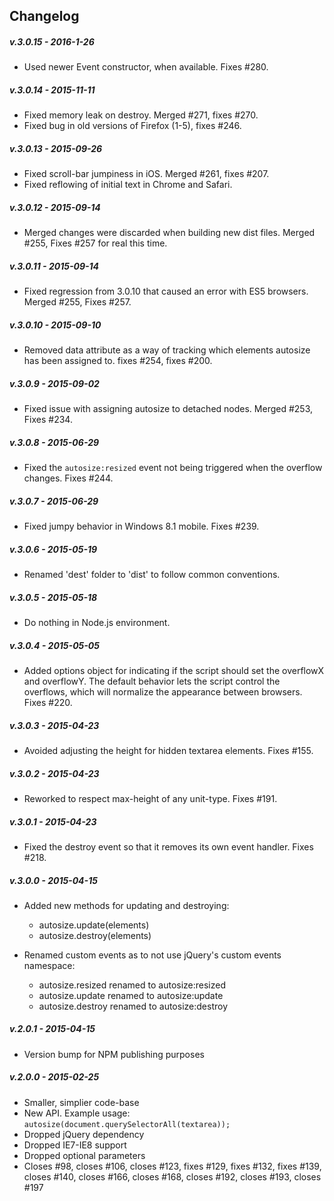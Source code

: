 ## Changelog

##### v.3.0.15 - 2016-1-26

* Used newer Event constructor, when available. Fixes #280.

##### v.3.0.14 - 2015-11-11

* Fixed memory leak on destroy. Merged #271, fixes #270.
* Fixed bug in old versions of Firefox (1-5), fixes #246.

##### v.3.0.13 - 2015-09-26

* Fixed scroll-bar jumpiness in iOS. Merged #261, fixes #207.
* Fixed reflowing of initial text in Chrome and Safari.

##### v.3.0.12 - 2015-09-14

* Merged changes were discarded when building new dist files. Merged #255, Fixes #257 for real this time.

##### v.3.0.11 - 2015-09-14

* Fixed regression from 3.0.10 that caused an error with ES5 browsers. Merged #255, Fixes #257.

##### v.3.0.10 - 2015-09-10

* Removed data attribute as a way of tracking which elements autosize has been assigned to. fixes #254, fixes #200.

##### v.3.0.9 - 2015-09-02

* Fixed issue with assigning autosize to detached nodes. Merged #253, Fixes #234.

##### v.3.0.8 - 2015-06-29

* Fixed the `autosize:resized` event not being triggered when the overflow changes. Fixes #244.

##### v.3.0.7 - 2015-06-29

* Fixed jumpy behavior in Windows 8.1 mobile. Fixes #239.

##### v.3.0.6 - 2015-05-19

* Renamed 'dest' folder to 'dist' to follow common conventions.

##### v.3.0.5 - 2015-05-18

* Do nothing in Node.js environment.

##### v.3.0.4 - 2015-05-05

* Added options object for indicating if the script should set the overflowX and overflowY. The default behavior lets the script control the overflows, which will normalize the appearance between
  browsers. Fixes #220.

##### v.3.0.3 - 2015-04-23

* Avoided adjusting the height for hidden textarea elements. Fixes #155.

##### v.3.0.2 - 2015-04-23

* Reworked to respect max-height of any unit-type. Fixes #191.

##### v.3.0.1 - 2015-04-23

* Fixed the destroy event so that it removes its own event handler. Fixes #218.

##### v.3.0.0 - 2015-04-15

* Added new methods for updating and destroying:

    * autosize.update(elements)
    * autosize.destroy(elements)

* Renamed custom events as to not use jQuery's custom events namespace:

    * autosize.resized renamed to autosize:resized
    * autosize.update renamed to autosize:update
    * autosize.destroy renamed to autosize:destroy

##### v.2.0.1 - 2015-04-15

* Version bump for NPM publishing purposes

##### v.2.0.0 - 2015-02-25

* Smaller, simplier code-base
* New API. Example usage: `autosize(document.querySelectorAll(textarea));`
* Dropped jQuery dependency
* Dropped IE7-IE8 support
* Dropped optional parameters
* Closes #98, closes #106, closes #123, fixes #129, fixes #132, fixes #139, closes #140, closes #166, closes #168, closes #192, closes #193, closes #197